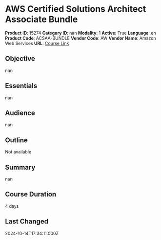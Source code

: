 # AWS Certified Solutions Architect Associate Bundle

**Product ID**: 15274
**Category ID**: nan
**Modality**: 1
**Active**: True
**Language**: en
**Product Code**: ACSAA-BUNDLE
**Vendor Code**: AW
**Vendor Name**: Amazon Web Services
**URL**: [Course Link](https://www.fastlaneus.com/course/amazon-acsaa-bundle)

## Objective
nan

## Essentials
nan

## Audience
nan

## Outline
Not available

## Summary
nan

## Course Duration
4 days

## Last Changed
2024-10-14T17:34:11.000Z
